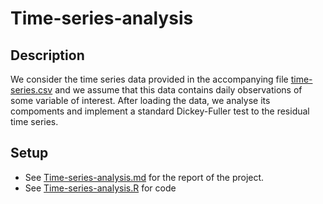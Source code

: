 # Time-series-analysis

## Description
We consider the time series data provided in the accompanying file [time-series.csv](./time-series.csv) and we assume that this data contains daily observations of some variable of interest. After loading the data, we analyse its compoments and implement a standard Dickey-Fuller test to the residual time series.

## Setup
* See [Time-series-analysis.md](./Time-series-analysis.md) for the report of the project.
* See [Time-series-analysis.R](./Time-series-analysis.R) for code
